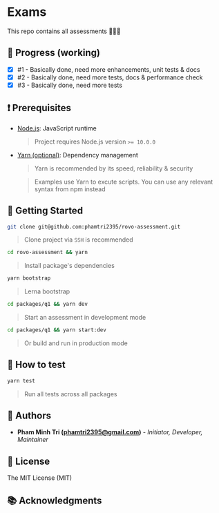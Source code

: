 # Exams

This repo contains all assessments 📝📝📝

## 🚧 Progress (working)

- [x] #1 - Basically done, need more enhancements, unit tests & docs
- [x] #2 - Basically done, need more tests, docs & performance check
- [x] #3 - Basically done, need more tests

## ❗️ Prerequisites

* [Node.js](https://nodejs.org/en/): JavaScript runtime
  
  > Project requires Node.js version `>= 10.0.0`

* [Yarn (optional)](https://yarnpkg.com): Dependency management
  
  > Yarn is recommended by its speed, reliability & security

  > Examples use Yarn to excute scripts. You can use any relevant syntax from npm instead

## 🚀 Getting Started

```sh
git clone git@github.com:phamtri2395/rovo-assessment.git
```

> Clone project via `SSH` is recommended

```sh
cd rovo-assessment && yarn
```

> Install package's dependencies

```sh
yarn bootstrap
```

> Lerna bootstrap

```sh
cd packages/q1 && yarn dev
```

> Start an assessment in development mode

```sh
cd packages/q1 && yarn start:dev
```

> Or build and run in production mode

## 🐞 How to test

```sh
yarn test
```

> Run all tests across all packages

## 👦 Authors

* **Pham Minh Tri (<phamtri2395@gmail.com>)** - *Initiator, Developer, Maintainer*

## 📝 License

The MIT License (MIT)

## 📚 Acknowledgments
